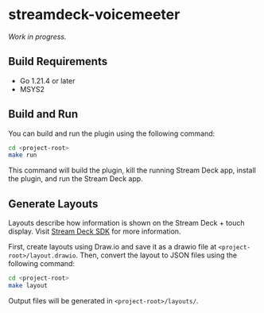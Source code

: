 # streamdeck-voicemeeter
*Work in progress.*

## Build Requirements
- Go 1.21.4 or later
- MSYS2

## Build and Run
You can build and run the plugin using the following command:

```bash
cd <project-root>
make run
```

This command will build the plugin, kill the running Stream Deck app, install the plugin, and run the Stream Deck app.

## Generate Layouts
Layouts describe how information is shown on the Stream Deck + touch display. Visit [Stream Deck SDK](https://docs.elgato.com/sdk/plugins/layouts-sd+) for more information.

First, create layouts using Draw.io and save it as a drawio file at `<project-root>/layout.drawio`.
Then, convert the layout to JSON files using the following command:
```bash
cd <project-root>
make layout
```

Output files will be generated in `<project-root>/layouts/`.
